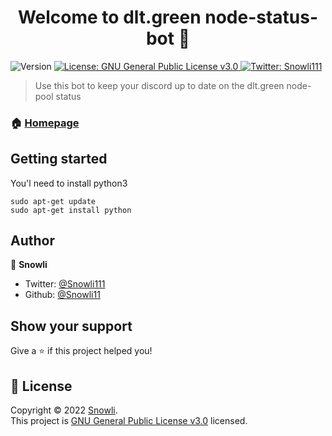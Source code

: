 <h1 align="center">Welcome to dlt.green node-status-bot 👋</h1>
<p>
  <img alt="Version" src="https://img.shields.io/badge/version-1.0.0-blue.svg?cacheSeconds=2592000" />
  <a href="https://www.gnu.org/licenses/gpl-3.0.html" target="_blank">
    <img alt="License: GNU General Public License v3.0" src="https://img.shields.io/badge/License-GNU General Public License v3.0-yellow.svg" />
  </a>
  <a href="https://twitter.com/Snowli111" target="_blank">
    <img alt="Twitter: Snowli111" src="https://img.shields.io/twitter/follow/Snowli111.svg?style=social" />
  </a>
</p>

> Use this bot to keep your discord up to date on the dlt.green node-pool status

### 🏠 [Homepage](https://dlt.green)

## Getting started

You'l need to install python3
```shell
sudo apt-get update
sudo apt-get install python
```
## Author

👤 **Snowli**

* Twitter: [@Snowli111](https://twitter.com/Snowli111)
* Github: [@Snowli11](https://github.com/Snowli11)

## Show your support

Give a ⭐️ if this project helped you!

## 📝 License

Copyright © 2022 [Snowli](https://github.com/Snowli11).<br />
This project is [GNU General Public License v3.0](https://www.gnu.org/licenses/gpl-3.0.html) licensed.
